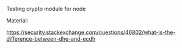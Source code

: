 Testing crypto module for node


Material:

<https://security.stackexchange.com/questions/46802/what-is-the-difference-between-dhe-and-ecdh>
